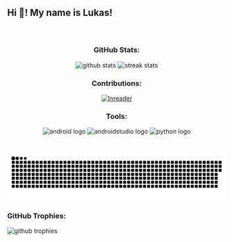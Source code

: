 <h2 align="left">Hi 👋! My name is Lukas!</h2>

###

<br clear="both">

<h3 align="center">GitHub Stats:</h3>
<div align="center">
    <img src="https://github-readme-stats.vercel.app/api?username=Batorian&show_icons=true&theme=radical" height="150" alt="github stats" />
    <img src="https://streak-stats.demolab.com?user=Batorian&theme=dracula" height="150" alt="streak stats" />
</div>

###

<div align="center">
    <h3>Contributions:</h3>
    <a href="https://github.com/LNReader/lnreader" target="_blank" rel="noopener noreferrer">
        <img src="https://lnreader.github.io/ico.png" height="50" alt="lnreader" />
    </a>
    <h3>Tools:</h3>
    <img src="https://cdn.simpleicons.org/android/3DDC84" height="50" alt="android logo" />
    <img src="https://cdn.simpleicons.org/androidstudio/3DDC84" height="50" alt="androidstudio logo" />
    <img src="https://skillicons.dev/icons?i=py" height="50" alt="python logo" />
</div>

###

<br clear="both">

<img src="https://raw.githubusercontent.com/Batorian/Batorian/output/github-contribution-grid-snake.svg" alt="Snake animation" />

###

<h3>GitHub Trophies:</h3>
<img src="https://github-profile-trophy.vercel.app/?username=Batorian&theme=onedark" alt="github trophies" />
